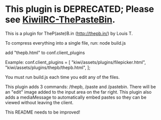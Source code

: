# This plugin is DEPRECATED; Please see [KiwiIRC-ThePasteBin](https://github.com/LouisT/KiwiIRC-ThePasteBin).

This is a plugin for TheP(aste)B.in (http://thepb.in/) by Louis T.

To compress everything into a single file, run: node build.js

add "thepb.html" to conf.client_plugins

Example:
conf.client_plugins = [
     "kiwi/assets/plugins/filepicker.html",
     "kiwi/assets/plugins/thepb/thepb.html",
];

You must run build.js each time you edit any of the files.

This plugin adds 3 commands: /thepb, /paste and /pastebin.
There will be an "edit" image added to the input area on the far right.
This plugin also adds a mediaMessage to automatically embed pastes so they can be viewed without leaving the client.

This README needs to be improved!
